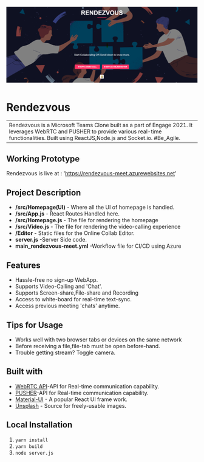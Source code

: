 
# ![RENDEZVOUS](Cover.png)
# Rendezvous
<table>
<tr>
<td>
  Rendezvous is a Microsoft Teams Clone built as a part of Engage 2021. It leverages WebRTC and PUSHER to provide various 
  real-time functionalities. Built using ReactJS,Node.js and Socket.io. #Be_Agile.
</td>
</tr>
</table>


## Working Prototype
Rendezvous is live at : 'https://rendezvous-meet.azurewebsites.net'

## Project Description

<ul>
  <li><b>/src/Homepage(UI)</b> - Where all the UI of homepage is handled.</li>
  <li><b>/src/App.js</b> - React Routes Handled here.</li>
  <li><b>/src/Homepage.js</b> - The file for rendering the homepage</li>
  <li><b>/src/Video.js</b> - The file for rendering the video-calling experience</li>
  <li><b>/Editor</b> - Static files for the Online Collab Editor.</li>
  <li><b>server.js</b> -Server Side code.
  <li><b>main_rendezvous-meet.yml</b> -Workflow file for CI/CD using Azure
</ul>

## Features
- Hassle-free no sign-up WebApp.
- Supports Video-Calling and 'Chat'.
- Supports Screen-share,File-share and Recording
- Access to white-board for real-time text-sync.
- Access previous meeting 'chats' anytime.

## Tips for Usage
- Works well with two browser tabs or devices on the same network
- Before receiving a file,file-tab must be open before-hand.
- Trouble getting stream? Toggle camera.



## Built with

- [WebRTC API](https://webrtc.org/)-API for Real-time communication capability.
- [PUSHER](https://pusher.com/)-API for Real-time communication capability.
- [Material-UI](https://material-ui.com/) - A popular React UI frame work.
- [Unsplash](https://unsplash.com/) - Source for freely-usable images.

## Local Installation

1. `yarn install`
2. `yarn build`
3. `node server.js`





